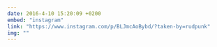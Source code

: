 ```yaml
---
date: 2016-4-10 15:20:09 +0200
embed: "instagram"
link: "https://www.instagram.com/p/BLJmcAoBybd/?taken-by=rudpunk"
img: ""
---
```

